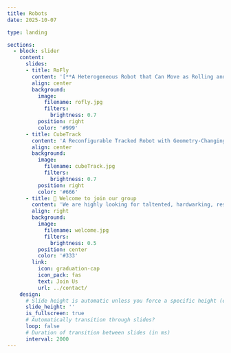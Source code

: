 ```yaml
---
title: Robots
date: 2025-10-07

type: landing

sections:
  - block: slider
    content:
      slides:
      - title: RoFly
        content: '[**A Heterogeneous Robot that Can Move as Rolling and Flying.** ](https://pages.fast-fire.space/RoFly/)'
        align: center
        background:
          image:
            filename: rofly.jpg
            filters:
              brightness: 0.7
          position: right
          color: '#999'
      - title: CubeTrack
        content: 'A Reconfigurable Tracked Robot with Geometry-Changing Tracks'
        align: center
        background:
          image:
            filename: cubeTrack.jpg
            filters:
              brightness: 0.7
          position: right
          color: '#666'
      - title: 👋 Welcome to join our group
        content: 'We are highly looking for taltented, hardwarking, responsibility to join our spin-off company'
        align: right
        background:
          image:
            filename: welcome.jpg
            filters:
              brightness: 0.5
          position: center
          color: '#333'
        link:
          icon: graduation-cap
          icon_pack: fas
          text: Join Us
          url: ../contact/
    design:
      # Slide height is automatic unless you force a specific height (e.g. '400px')
      slide_height: ''
      is_fullscreen: true
      # Automatically transition through slides?
      loop: false
      # Duration of transition between slides (in ms)
      interval: 2000
---
```

